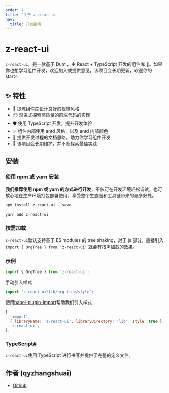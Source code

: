 ```yaml
---
order: 1
title: '关于 z-react-ui'
nav:
  title: 开发指南
---
```


# z-react-ui

`z-react-ui`，是一款基于 Dumi，由 React + TypeScript 开发的组件库 🎉。如果你也想学习组件开发，欢迎加入或提供意见，该项目会长期更新，欢迎你的 start⭐

## ✨ 特性

- 🌈 提炼组件库设计良好的视觉风格
- 📦 渐进式探索高质量的前端代码的实现
- 🛡 使用 TypeScript 开发，提升开发体验
- ✅ 组件内部使用 antd 风格，以及 antd 内部颜色
- 📖 提供开发过程的文档思路，助力你学习组件开发
- 🔖 该项目会长期维护，并不断探索最佳实践

## 安装

### 使用 npm 或 yarn 安装

**我们推荐使用 npm 或 yarn 的方式进行开发**，不仅可在开发环境轻松调试，也可放心地在生产环境打包部署使用，享受整个生态圈和工具链带来的诸多好处。

```js
npm install z-react-ui --save
```

```js
yarn add z-react-ui
```

### 按需加载

`z-react-ui`默认支持基于 ES modules 的 tree shaking，对于 js 部分，直接引入 `import { OrgTree } from 'z-react-ui'` 就会有按需加载的效果。

### 示例

```js
import { OrgTree } from 'z-react-ui';
```

手动引入样式

```js
import 'z-react-ui/lib/org-tree/style';
```

使用[babel-plugin-import](https://github.com/ant-design/babel-plugin-import)帮助我们引入样式

```js
[
  'import',
  { libraryName: 'z-react-ui', libraryDirectory: 'lib', style: true },
  'z-react-ui',
];
```

### TypeScript[#](https://ant.design/docs/react/introduce-cn#TypeScript)

`z-react-ui`使用 TypeScript 进行书写并提供了完整的定义文件。

## 作者 (qyzhangshuai)

- [Github](https://github.com/qyzhangshuai/dumi-father-react-ui)
